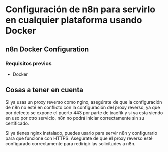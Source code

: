 # Configuración de n8n para servirlo en cualquier plataforma usando Docker

## n8n Docker Configuration

### Requisitos previos

- Docker

## Cosas a tener en cuenta

Si ya usas un proxy reverso como nginx, asegúrate de que la configuración de n8n no esté en conflicto con la configuración del proxy reverso, ya que por defecto se expone el puerto 443 por parte de traefik y si ya esta siendo en uso por otro servicio, n8n no podrá iniciar correctamente sin su certificado.

Si ya tienes nginx instalado, puedes usarlo para servir n8n y configurarlo para que funcione con HTTPS. Asegúrate de que el proxy reverso esté configurado correctamente para redirigir las solicitudes a n8n.
